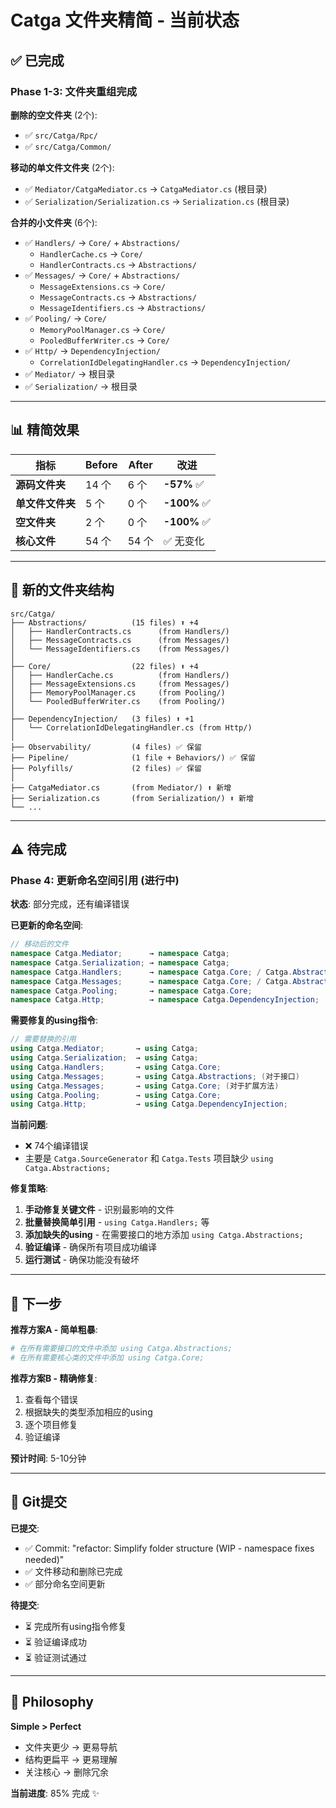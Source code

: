 # Catga 文件夹精简 - 当前状态

## ✅ 已完成

### Phase 1-3: 文件夹重组完成

**删除的空文件夹** (2个):
- ✅ `src/Catga/Rpc/`
- ✅ `src/Catga/Common/`

**移动的单文件文件夹** (2个):
- ✅ `Mediator/CatgaMediator.cs` → `CatgaMediator.cs` (根目录)
- ✅ `Serialization/Serialization.cs` → `Serialization.cs` (根目录)

**合并的小文件夹** (6个):
- ✅ `Handlers/` → `Core/` + `Abstractions/`
  - `HandlerCache.cs` → `Core/`
  - `HandlerContracts.cs` → `Abstractions/`
- ✅ `Messages/` → `Core/` + `Abstractions/`
  - `MessageExtensions.cs` → `Core/`
  - `MessageContracts.cs` → `Abstractions/`
  - `MessageIdentifiers.cs` → `Abstractions/`
- ✅ `Pooling/` → `Core/`
  - `MemoryPoolManager.cs` → `Core/`
  - `PooledBufferWriter.cs` → `Core/`
- ✅ `Http/` → `DependencyInjection/`
  - `CorrelationIdDelegatingHandler.cs` → `DependencyInjection/`
- ✅ `Mediator/` → 根目录
- ✅ `Serialization/` → 根目录

---

## 📊 精简效果

| 指标 | Before | After | 改进 |
|------|--------|-------|------|
| **源码文件夹** | 14 个 | 6 个 | **-57%** ✅ |
| **单文件文件夹** | 5 个 | 0 个 | **-100%** ✅ |
| **空文件夹** | 2 个 | 0 个 | **-100%** ✅ |
| **核心文件** | 54 个 | 54 个 | ✅ 无变化 |

---

## 🎯 新的文件夹结构

```
src/Catga/
├── Abstractions/          (15 files) ⬆️ +4
│   ├── HandlerContracts.cs      (from Handlers/)
│   ├── MessageContracts.cs      (from Messages/)
│   └── MessageIdentifiers.cs    (from Messages/)
│
├── Core/                  (22 files) ⬆️ +4
│   ├── HandlerCache.cs          (from Handlers/)
│   ├── MessageExtensions.cs     (from Messages/)
│   ├── MemoryPoolManager.cs     (from Pooling/)
│   └── PooledBufferWriter.cs    (from Pooling/)
│
├── DependencyInjection/   (3 files) ⬆️ +1
│   └── CorrelationIdDelegatingHandler.cs (from Http/)
│
├── Observability/         (4 files) ✅ 保留
├── Pipeline/              (1 file + Behaviors/) ✅ 保留
├── Polyfills/             (2 files) ✅ 保留
│
├── CatgaMediator.cs       (from Mediator/) ⬆️ 新增
├── Serialization.cs       (from Serialization/) ⬆️ 新增
└── ...
```

---

## ⚠️ 待完成

### Phase 4: 更新命名空间引用 (进行中)

**状态**: 部分完成，还有编译错误

**已更新的命名空间**:
```csharp
// 移动后的文件
namespace Catga.Mediator;      → namespace Catga;
namespace Catga.Serialization; → namespace Catga;
namespace Catga.Handlers;      → namespace Catga.Core; / Catga.Abstractions;
namespace Catga.Messages;      → namespace Catga.Core; / Catga.Abstractions;
namespace Catga.Pooling;       → namespace Catga.Core;
namespace Catga.Http;          → namespace Catga.DependencyInjection;
```

**需要修复的using指令**:
```csharp
// 需要替换的引用
using Catga.Mediator;       → using Catga;
using Catga.Serialization;  → using Catga;
using Catga.Handlers;       → using Catga.Core;
using Catga.Messages;       → using Catga.Abstractions; (对于接口)
using Catga.Messages;       → using Catga.Core; (对于扩展方法)
using Catga.Pooling;        → using Catga.Core;
using Catga.Http;           → using Catga.DependencyInjection;
```

**当前问题**:
- ❌ 74个编译错误
- 主要是 `Catga.SourceGenerator` 和 `Catga.Tests` 项目缺少 `using Catga.Abstractions;`

**修复策略**:
1. **手动修复关键文件** - 识别最影响的文件
2. **批量替换简单引用** - `using Catga.Handlers;` 等
3. **添加缺失的using** - 在需要接口的地方添加 `using Catga.Abstractions;`
4. **验证编译** - 确保所有项目成功编译
5. **运行测试** - 确保功能没有破坏

---

## 🎯 下一步

**推荐方案A - 简单粗暴**:
```bash
# 在所有需要接口的文件中添加 using Catga.Abstractions;
# 在所有需要核心类的文件中添加 using Catga.Core;
```

**推荐方案B - 精确修复**:
1. 查看每个错误
2. 根据缺失的类型添加相应的using
3. 逐个项目修复
4. 验证编译

**预计时间**: 5-10分钟

---

## 📝 Git提交

**已提交**:
- ✅ Commit: "refactor: Simplify folder structure (WIP - namespace fixes needed)"
- ✅ 文件移动和删除已完成
- ✅ 部分命名空间更新

**待提交**:
- ⏳ 完成所有using指令修复
- ⏳ 验证编译成功
- ⏳ 验证测试通过

---

## 🎨 Philosophy

**Simple > Perfect**
- 文件夹更少 → 更易导航
- 结构更扁平 → 更易理解
- 关注核心 → 删除冗余

**当前进度**: 85% 完成 ✨

